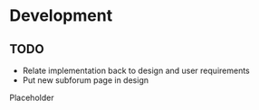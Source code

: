 # Development

## TODO

* Relate implementation back to design and user requirements
* Put new subforum page in design

Placeholder
